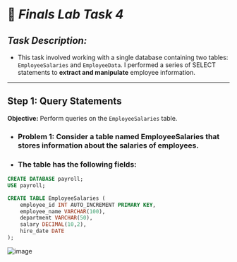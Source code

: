 # 🧩 *Finals Lab Task 4*
## *Task Description:*
- This task involved working with a single database containing two tables: `EmployeeSalaries` and `EmployeeData`. I performed a series of SELECT statements to **extract and manipulate** employee information.

---

## Step 1: Query Statements
**Objective:** Perform queries on the `EmployeeSalaries` table.
- ### Problem 1: Consider a table named EmployeeSalaries that stores information about the salaries of employees.
- ### The table has the following fields:
```sql
CREATE DATABASE payroll;
USE payroll;

CREATE TABLE EmployeeSalaries (
    employee_id INT AUTO_INCREMENT PRIMARY KEY,
    employee_name VARCHAR(100),
    department VARCHAR(50),
    salary DECIMAL(10,2),
    hire_date DATE
);
```
![image](https://github.com/user-attachments/assets/abcfda96-0bd8-45b6-848a-3cee5b83d0d6)
